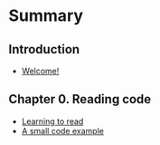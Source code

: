 # Summary

## Introduction

* [Welcome!](README.md)

## Chapter 0. Reading code

* [Learning to read](chapter-0-reading-code/learning-to-read.md)
* [A small code example](chapter-0-reading-code/a-small-code-example.md)

